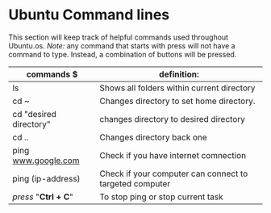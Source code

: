# Ubuntu Command lines

This section will keep track of helpful commands used throughout Ubuntu.os.
*Note:* any command that starts with press will not have a command to type. Instead, a combination of buttons will be pressed.

|                commands  $                   |                           definition:                              |
|----------------------------------------------|--------------------------------------------------------------------|
|  ls                                          |    Shows all folders within current directory                      |
|  cd ~                                        |    Changes directory to set home directory.                        |
|  cd "desired directory"                      |    changes directory to desired directory                          |
|  cd ..                                       |    Changes directory back one                                      |
|  ping www.google.com                         |    Check if you have internet comnection      |
|  ping (ip-address)                           |    Check if your computer can connect to targeted computer         |
|  *press* "**Ctrl + C**"                    |    To stop ping or stop current task                               |
